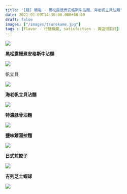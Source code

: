 ```yaml
---
title: '[麵] 鶴亀 - 黑松露慢煮安格斯牛沾麵、海老帆立貝沾麵'
date: 2021-01-09T14:30:00.000+08:00
draft: false
images: ["/images/tsurekame.jpg"]
tags : [flavor - 行膳積腹, satisfaction - 黃店懲罰日]
---
```




![](/images/tsurekame1.jpg)

**黑松露慢煮安格斯牛沾麵**  

![](/images/tsurekame2.jpg)

帆立貝

![](/images/tsurekame3.jpg)

**海老帆立貝沾麵**

![](/images/tsurekame4.jpg)

**特濃豚骨沾麵**

![](/images/tsurekame5.jpg)

**鹽味雞湯拉麵**  

![](/images/tsurekame6.jpg)

**日式煎餃子**

![](/images/tsurekame7.jpg)

**吉列芝士蝦球**

![](/images/tsurekame8.jpg)


